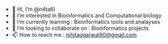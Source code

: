 - 👋 Hi, I’m @n4ta6l
- 👀 I’m interested in Bioinformatics and Computational biology
- 🌱 I’m currently learning : Bioinformatics tools and analayses
- 💞️ I’m looking to collaborate on : Bioinformatics projects
- 📫 How to reach me : nihitaggarwal90@gmail.com

<!---
n4ta6l/n4ta6l is a ✨ special ✨ repository because its `README.md` (this file) appears on your GitHub profile.
You can click the Preview link to take a look at your changes.
--->
